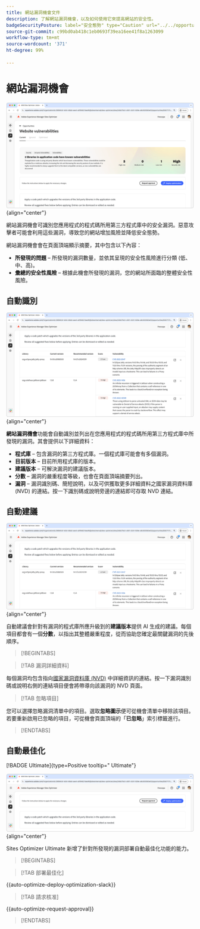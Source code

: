 ```yaml
---
title: 網站漏洞機會文件
description: 了解網站漏洞機會，以及如何使用它來提高網站的安全性。
badgeSecurityPosture: label="安全態勢" type="Caution" url="../../opportunity-types/security-posture.md" tooltip="安全態勢"
source-git-commit: c99bd0ab418c1eb0693f39ea16ee41f8a1263099
workflow-type: tm+mt
source-wordcount: '371'
ht-degree: 99%

---
```



# 網站漏洞機會

![網站漏洞機會](./assets/website-vulnerabilities/hero.png){align="center"}

網站漏洞機會可識別您應用程式的程式碼所用第三方程式庫中的安全漏洞。惡意攻擊者可能會利用這些漏洞，導致您的網站增加風險並降低安全態勢。

網站漏洞機會會在頁面頂端顯示摘要，其中包含以下內容：

* **所發現的問題** – 所發現的漏洞數量，並依其呈現的安全性風險進行分類 (低、中、高)。
* **彙總的安全性風險** – 根據此機會所發現的漏洞，您的網站所面臨的整體安全性風險。

## 自動識別

![自動識別網站漏洞](./assets/website-vulnerabilities/auto-identify.png){align="center"}

**網站漏洞機會**&#x200B;功能會自動識別並列出在您應用程式的程式碼所用第三方程式庫中所發現的漏洞。其會提供以下詳細資料：

* **程式庫** – 包含漏洞的第三方程式庫。一個程式庫可能會有多個漏洞。
* **目前版本** – 目前所用程式庫的版本。
* **建議版本** – 可解決漏洞的建議版本。
* **分數** – 漏洞的嚴重程度等級，也會在頁面頂端摘要列出。
* **漏洞** – 漏洞識別碼、簡短說明，以及可供獲取更多詳細資料之國家漏洞資料庫 (NVD) 的連結。按一下識別碼或說明旁邊的連結即可存取 NVD 連結。

## 自動建議

![自動建議網站漏洞](./assets/website-vulnerabilities/auto-suggest.png){align="center"}

自動建議會針對有漏洞的程式庫所應升級到的&#x200B;**建議版本**&#x200B;提供 AI 生成的建議。每個項目都會有一個&#x200B;**分數**，以指出其整體嚴重程度，從而協助您確定最關鍵漏洞的先後順序。

>[!BEGINTABS]

>[!TAB 漏洞詳細資料]

每個漏洞均包含指向[國家漏洞資料庫 (NVD)](https://nvd.nist.gov/) 中詳細資訊的連結。按一下漏洞識別碼或說明右側的連結項目便會將帶導向該漏洞的 NVD 頁面。

>[!TAB 忽略項目]

您可以選擇忽略漏洞清單中的項目。選取&#x200B;**忽略圖示**&#x200B;便可從機會清單中移除該項目。若要重新啟用已忽略的項目，可從機會頁面頂端的「**已忽略**」索引標籤進行。<!---right now it does not seem to be implemented, but the page description mentions this functionality-->

>[!ENDTABS]


## 自動最佳化

[!BADGE Ultimate]{type=Positive tooltip=" Ultimate"}

![自動最佳化網站漏洞](./assets/website-vulnerabilities/auto-optimize.png){align="center"}

Sites Optimizer Ultimate 新增了針對所發現的漏洞部署自動最佳化功能的能力。

>[!BEGINTABS]

>[!TAB 部署最佳化]

{{auto-optimize-deploy-optimization-slack}}

>[!TAB 請求核准]

{{auto-optimize-request-approval}}

>[!ENDTABS]